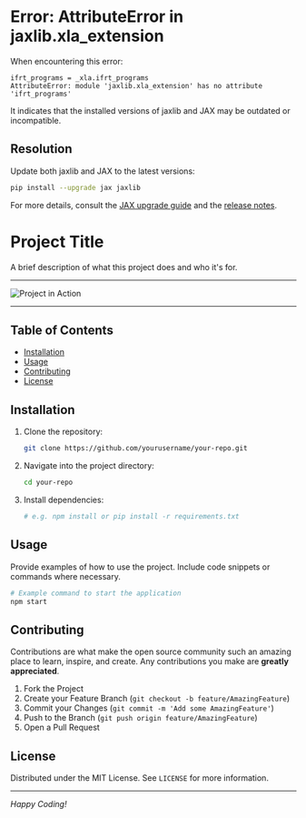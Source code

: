 # Error: AttributeError in jaxlib.xla_extension

When encountering this error:
```
ifrt_programs = _xla.ifrt_programs
AttributeError: module 'jaxlib.xla_extension' has no attribute 'ifrt_programs'
```
It indicates that the installed versions of jaxlib and JAX may be outdated or incompatible.

## Resolution
Update both jaxlib and JAX to the latest versions:
```bash
pip install --upgrade jax jaxlib
```

For more details, consult the [JAX upgrade guide](https://jax.readthedocs.io/en/latest/developer/index.html) and the [release notes](https://github.com/google/jax/releases).

# Project Title

A brief description of what this project does and who it's for.

---

<!-- Nice animated GIF -->
![Project in Action](https://media.giphy.com/media/13HgwGsXF0aiGY/giphy.gif)

---

## Table of Contents

- [Installation](#installation)
- [Usage](#usage)
- [Contributing](#contributing)
- [License](#license)

## Installation

1. Clone the repository:
   ```bash
   git clone https://github.com/yourusername/your-repo.git
   ```
2. Navigate into the project directory:
   ```bash
   cd your-repo
   ```
3. Install dependencies:
   ```bash
   # e.g. npm install or pip install -r requirements.txt
   ```

## Usage

Provide examples of how to use the project. Include code snippets or commands where necessary.

```bash
# Example command to start the application
npm start
```

## Contributing

Contributions are what make the open source community such an amazing place to learn,
inspire, and create. Any contributions you make are **greatly appreciated**.

1. Fork the Project
2. Create your Feature Branch (`git checkout -b feature/AmazingFeature`)
3. Commit your Changes (`git commit -m 'Add some AmazingFeature'`)
4. Push to the Branch (`git push origin feature/AmazingFeature`)
5. Open a Pull Request

## License

Distributed under the MIT License. See `LICENSE` for more information.

---

*Happy Coding!*


